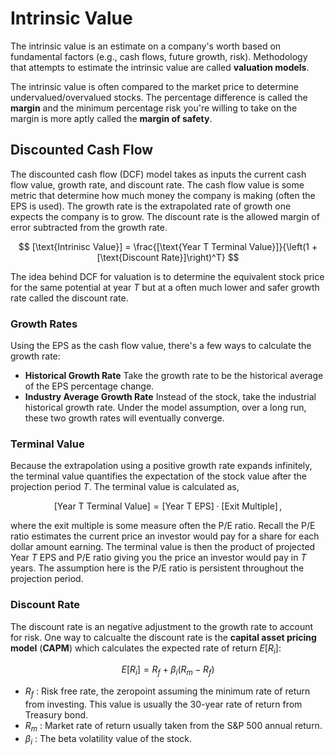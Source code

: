 #  Intrinsic Value

The intrinsic value is an estimate on a company's worth based on fundamental factors (e.g., cash flows, future growth, risk). Methodology that attempts to estimate the intrinsic value are called **valuation models**.

The intrinsic value is often compared to the market price to determine undervalued/overvalued stocks. The percentage difference is called the **margin** and the minimum percentage risk you're willing to take on the margin is more aptly called the **margin of safety**.

## Discounted Cash Flow

The discounted cash flow (DCF) model takes as inputs the current cash flow value, growth rate, and discount rate. The cash flow value is some metric that determine how much money the company is making (often the EPS is used). The growth rate is the extrapolated rate of growth one expects the company is to grow. The discount rate is the allowed margin of error subtracted from the growth rate.

$$
[\text{Intrinisc Value}] = \frac{[\text{Year T Terminal Value}]}{\left(1 + [\text{Discount Rate}]\right)^T}
$$

The idea behind DCF for valuation is to determine the equivalent stock price for the same potential at year $T$ but at a often much lower and safer growth rate called the discount rate.

### Growth Rates

Using the EPS as the cash flow value, there's a few ways to calculate the growth rate:

- **Historical Growth Rate**
  Take the growth rate to be the historical average of the EPS percentage change.
- **Industry Average Growth Rate**
  Instead of the stock, take the industrial historical growth rate. Under the model assumption, over a long run, these two growth rates will eventually converge.

### Terminal Value

Because the extrapolation using a positive growth rate expands infinitely, the terminal value quantifies the expectation of the stock value after the projection period $T$. The terminal value is calculated as,

$$
[\text{Year T Terminal Value}] = [\mathrm{Year~T~EPS}] \cdot [\text{Exit Multiple}] \,,
$$

where the exit multiple is some measure often the P/E ratio. Recall the P/E ratio estimates the current price an investor would pay for a share for each dollar amount earning. The terminal value is then the product of projected Year $T$ EPS and P/E ratio giving you the price an investor would pay in $T$ years. The assumption here is the P/E ratio is persistent throughout the projection period.

### Discount Rate

The discount rate is an negative adjustment to the growth rate to account for risk. One way to calcualte the discount rate is the **capital asset pricing model** (**CAPM**) which calculates the expected rate of return $E[R_i]$:

$$
E[R_i] = R_f + \beta_i (R_m - R_f)
$$

- $R_f$ : Risk free rate, the zeropoint assuming the minimum rate of return from investing. This value is usually the 30-year rate of return from Treasury bond.
- $R_m$ : Market rate of return usually taken from the S&P 500 annual return.
- $\beta_i$ : The beta volatility value of the stock.
